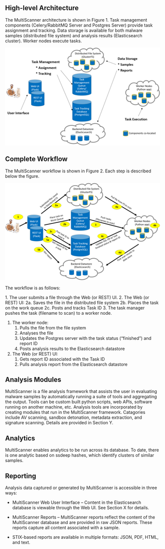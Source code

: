 High-level Architecture
-----------------------
The MultiScanner architecture is shown in Figure 1. Task management components (Celery/RabbitMQ Server and Postgres Server) provide task assignment and tracking. Data storage is available for both malware samples (distributed file system) and analysis results (Elasticsearch cluster). Worker nodes execute tasks.

![architecture1](img/arch1.png "Figure 1. MultiScanner Architecture")

Complete Workflow
-----------------
The MultiScanner workflow is shown in Figure 2. Each step is described below the figure.

![architecture2](img/arch2.png "Figure 2. MultiScanner Workflow")

The workflow is as follows:

1\. The user submits a file through the Web (or REST) UI.
2\. The Web (or REST) UI:
     2a\. Saves the file in the distributed file system
     2b\. Places the task on the work queue
     2c\. Posts and tracks Task ID
3\. The task manager pushes the task (filename to scan) to a worker node.
1. The worker node:
     1. Pulls the file from the file system
     1. Analyses the file
     1. Updates the Postgres server with the task status (“finished”) and report ID
     1. Posts analysis results to the Elasticsearch datastore
1. The Web (or REST) UI:
     1. Gets report ID associated with the Task ID
     1. Pulls analysis report from the Elasticsearch datastore

Analysis Modules
----------------
MultiScanner is a file analysis framework that assists the user in evaluating malware samples by automatically running a suite of tools and aggregating the output. Tools can be custom built python scripts, web APIs, software running on another machine, etc. 
Analysis tools are incorporated by creating modules that run in the MultiScanner framework. Catagories include AV scanning, sandbox detonation, metadata extraction, and signature scanning. Details are provided in Section Y.

Analytics
---------
MultiScanner enables analytics to be run across its database. To date, there is one analytic based on ssdeep hashes, which identify clusters of similar samples.

Reporting
---------
Analysis data captured or generated by MultiScanner is accessible in three ways:

* MultiScanner Web User Interface – Content in the Elasticsearch database is viewable through the Web UI. See Section X for details. 

* MultiScanner Reports – MultiScanner reports reflect the content of the MultiScanner database and are provided in raw JSON reports. These reports capture all content associated with a sample.

* STIX-based reports are available in multiple formats: JSON, PDF, HTML, and text. 